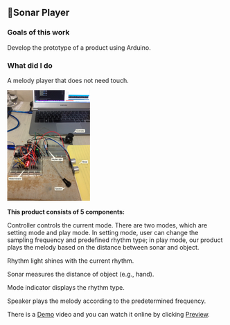 ## 📕Sonar Player

### Goals of this work

Develop the prototype of a product using Arduino.

### What did I do

A melody player that does not need touch.



<img src="./img_des.jpeg" alt="img_des" style="zoom: 25%;" />

**This product consists of 5 components:**

Controller controls the current mode. There are two modes, which are setting mode and play mode. In setting mode, user can change the sampling frequency and predefined rhythm type; in play mode, our product plays the melody based on the distance between sonar and object.

Rhythm light shines with the current rhythm.

Sonar measures the distance of object (e.g., hand).

Mode indicator displays the rhythm type.

Speaker plays the melody according to the predetermined frequency.



There is a [Demo](https://trustylin.com/s/59SB) video and you can watch it online by clicking <u>Preview</u>.

